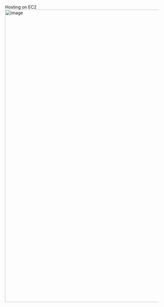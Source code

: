Hosting on EC2
<img width="959" alt="image" src="https://github.com/nupoorb/AME494598Fall2023/assets/35562572/eeaa2d72-70ff-4f77-8141-eaf0cf5d1980">


